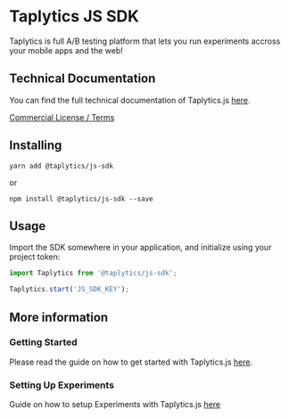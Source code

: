 # Taplytics JS SDK

Taplytics is full A/B testing platform that lets you run experiments accross your mobile apps and the web!

## Technical Documentation

You can find the full technical documentation of Taplytics.js [here](https://docs.taplytics.com/docs/js-getting-started).

[Commercial License / Terms](https://taplytics.com/terms/)

## Installing

```
yarn add @taplytics/js-sdk
```

or

```
npm install @taplytics/js-sdk --save
```

## Usage

Import the SDK somewhere in your application, and initialize using your project token:

```javascript
import Taplytics from '@taplytics/js-sdk';

Taplytics.start('JS_SDK_KEY');
```

## More information

### Getting Started

Please read the guide on how to get started with Taplytics.js [here](https://docs.taplytics.com/docs/js-getting-started).

### Setting Up Experiments

Guide on how to setup Experiments with Taplytics.js [here](https://docs.taplytics.com/docs/guides-experiments)
